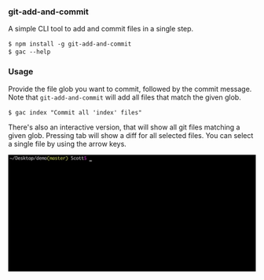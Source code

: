 ### git-add-and-commit
A simple CLI tool to add and commit files in a single step.

```shell
$ npm install -g git-add-and-commit
$ gac --help
```

### Usage
Provide the file glob you want to commit, followed by the commit message. Note
that `git-add-and-commit` will add all files that match the given glob.

```shell
$ gac index "Commit all 'index' files"
```
There's also an interactive version, that will show all git files matching a given glob. Pressing tab will show a diff for all selected files. You can select a single file by using the arrow keys.

<img src="./demos/demo.gif" width="800"></img>
